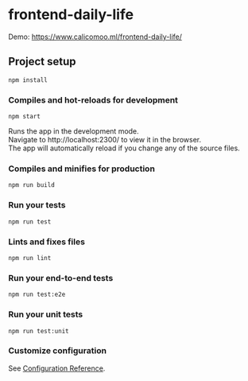 # frontend-daily-life
Demo: https://www.calicomoo.ml/frontend-daily-life/

## Project setup
```
npm install
```

### Compiles and hot-reloads for development
```
npm start  
```
Runs the app in the development mode.  
Navigate to http://localhost:2300/ to view it in the browser.  
The app will automatically reload if you change any of the source files.  

### Compiles and minifies for production
```
npm run build
```

### Run your tests
```
npm run test
```

### Lints and fixes files
```
npm run lint
```

### Run your end-to-end tests
```
npm run test:e2e
```

### Run your unit tests
```
npm run test:unit
```

### Customize configuration
See [Configuration Reference](https://cli.vuejs.org/config/).
